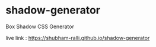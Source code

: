 # shadow-generator
Box Shadow CSS Generator


live link : https://shubham-ralli.github.io/shadow-generator

